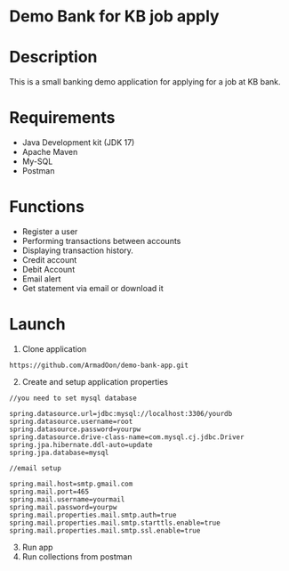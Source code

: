 # Demo Bank for KB job apply
# Description

This is a small banking demo application for applying for a job at KB bank.

# Requirements

* Java Development kit (JDK 17)
* Apache Maven
* My-SQL
* Postman

# Functions
* Register a user
* Performing transactions between accounts
* Displaying transaction history.
* Credit account
* Debit Account
* Email alert
* Get statement via email or download it

# Launch
1. Clone application
```
https://github.com/ArmadOon/demo-bank-app.git
```
2. Create and setup application properties
```
//you need to set mysql database

spring.datasource.url=jdbc:mysql://localhost:3306/yourdb
spring.datasource.username=root
spring.datasource.password=yourpw
spring.datasource.drive-class-name=com.mysql.cj.jdbc.Driver
spring.jpa.hibernate.ddl-auto=update
spring.jpa.database=mysql

//email setup

spring.mail.host=smtp.gmail.com
spring.mail.port=465
spring.mail.username=yourmail
spring.mail.password=yourpw
spring.mail.properties.mail.smtp.auth=true
spring.mail.properties.mail.smtp.starttls.enable=true
spring.mail.properties.mail.smtp.ssl.enable=true
```
3. Run app
4. Run collections from postman

